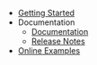 - [Getting Started](getting-started/overview.md)
- Documentation
	- [Documentation](documentations/eval-execute.md)
	- [Release Notes](https://github.com/zzzprojects/Eval-Expression.NET/releases)
- [Online Examples](/online-examples)

